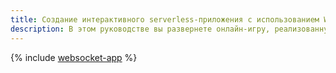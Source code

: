 ```yaml
---
title: Создание интерактивного serverless-приложения с использованием WebSocket
description: В этом руководстве вы развернете онлайн-игру, реализованную на Node.js с использованием WebSocket.
---
```


{% include [websocket-app](../../_tutorials/serverless/websocket-app.md) %}